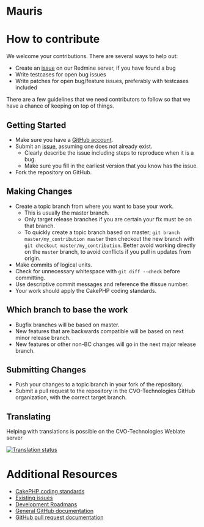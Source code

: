 Mauris
======

# How to contribute

We welcome your contributions. There are several ways to help out:
* Create an [issue](http://redmine.cvo-technologies.com/projects/schedule-system) on our Redmine server, if you have found a bug
* Write testcases for open bug issues
* Write patches for open bug/feature issues, preferably with testcases included

There are a few guidelines that we need contributors to follow so that we have a
chance of keeping on top of things.

## Getting Started

* Make sure you have a [GitHub account](https://github.com/signup/free).
* Submit an [issue](http://redmine.cvo-technologies.com/projects/schedule-system), assuming one does not already exist.
  * Clearly describe the issue including steps to reproduce when it is a bug.
  * Make sure you fill in the earliest version that you know has the issue.
* Fork the repository on GitHub.

## Making Changes

* Create a topic branch from where you want to base your work.
  * This is usually the master branch.
  * Only target release branches if you are certain your fix must be on that
    branch.
  * To quickly create a topic branch based on master; `git branch
    master/my_contribution master` then checkout the new branch with `git
    checkout master/my_contribution`. Better avoid working directly on the
    `master` branch, to avoid conflicts if you pull in updates from origin.
* Make commits of logical units.
* Check for unnecessary whitespace with `git diff --check` before committing.
* Use descriptive commit messages and reference the #issue number.
* Your work should apply the CakePHP coding standards.

## Which branch to base the work

* Bugfix branches will be based on master.
* New features that are backwards compatible will be based on next minor release
  branch.
* New features or other non-BC changes will go in the next major release branch.

## Submitting Changes

* Push your changes to a topic branch in your fork of the repository.
* Submit a pull request to the repository in the CVO-Technologies GitHub organization, with the
  correct target branch.

## Translating

Helping with translations is possible on the CVO-Technologies Weblate server

[![Translation status](http://weblate.mms-projects.net/widgets/mauris-287x66-grey.png)](http://weblate.mms-projects.net/engage/mauris/?utm_source=git-repository)

# Additional Resources

* [CakePHP coding standards](http://book.cakephp.org/2.0/en/contributing/cakephp-coding-conventions.html)
* [Existing issues](http://redmine.cvo-technologies.com/projects/schedule-system/issues)
* [Development Roadmaps](http://redmine.cvo-technologies.com/projects/schedule-system/roadmap)
* [General GitHub documentation](https://help.github.com/)
* [GitHub pull request documentation](https://help.github.com/send-pull-requests/)
